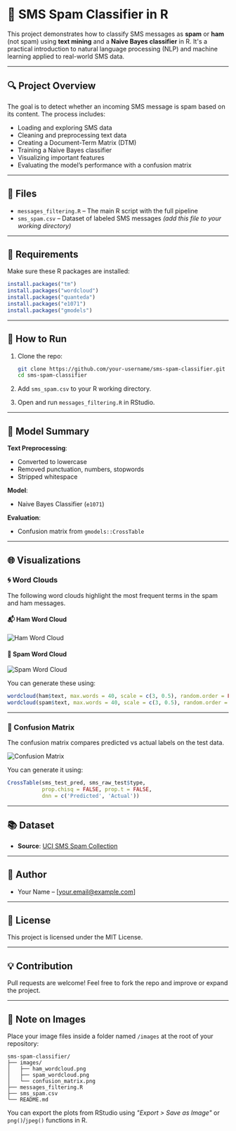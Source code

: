 
# 📩 SMS Spam Classifier in R

This project demonstrates how to classify SMS messages as **spam** or **ham** (not spam) using **text mining** and a **Naive Bayes classifier** in R. It's a practical introduction to natural language processing (NLP) and machine learning applied to real-world SMS data.

---

## 🔍 Project Overview

The goal is to detect whether an incoming SMS message is spam based on its content. The process includes:

- Loading and exploring SMS data
- Cleaning and preprocessing text data
- Creating a Document-Term Matrix (DTM)
- Training a Naive Bayes classifier
- Visualizing important features
- Evaluating the model’s performance with a confusion matrix

---

## 📁 Files

- `messages_filtering.R` – The main R script with the full pipeline
- `sms_spam.csv` – Dataset of labeled SMS messages *(add this file to your working directory)*

---

## 🧰 Requirements

Make sure these R packages are installed:

```r
install.packages("tm")
install.packages("wordcloud")
install.packages("quanteda")
install.packages("e1071")
install.packages("gmodels")
```

---

## 🚀 How to Run

1. Clone the repo:
   ```bash
   git clone https://github.com/your-username/sms-spam-classifier.git
   cd sms-spam-classifier
   ```

2. Add `sms_spam.csv` to your R working directory.

3. Open and run `messages_filtering.R` in RStudio.

---

## 🧪 Model Summary

**Text Preprocessing**:
- Converted to lowercase
- Removed punctuation, numbers, stopwords
- Stripped whitespace

**Model**:
- Naive Bayes Classifier (`e1071`)

**Evaluation**:
- Confusion matrix from `gmodels::CrossTable`

---

## 🌐 Visualizations

### 🌀 Word Clouds

The following word clouds highlight the most frequent terms in the spam and ham messages.

#### 📬 Ham Word Cloud
![Ham Word Cloud](images/ham_wordcloud.png)

#### 🚨 Spam Word Cloud
![Spam Word Cloud](images/spam_wordcloud.png)

You can generate these using:

```r
wordcloud(ham$text, max.words = 40, scale = c(3, 0.5), random.order = FALSE)
wordcloud(spam$text, max.words = 40, scale = c(3, 0.5), random.order = FALSE)
```

---

### 🧮 Confusion Matrix

The confusion matrix compares predicted vs actual labels on the test data.

![Confusion Matrix](images/confusion_matrix.png)

You can generate it using:

```r
CrossTable(sms_test_pred, sms_raw_test$type,
           prop.chisq = FALSE, prop.t = FALSE,
           dnn = c('Predicted', 'Actual'))
```

---

## 📚 Dataset

- **Source**: [UCI SMS Spam Collection](https://archive.ics.uci.edu/ml/datasets/sms+spam+collection)

---

## 👤 Author

- Your Name – [your.email@example.com]

---

## 📄 License

This project is licensed under the MIT License.

---

## 💡 Contribution

Pull requests are welcome! Feel free to fork the repo and improve or expand the project.

---

## 📸 Note on Images

Place your image files inside a folder named `/images` at the root of your repository:

```
sms-spam-classifier/
├── images/
│   ├── ham_wordcloud.png
│   ├── spam_wordcloud.png
│   └── confusion_matrix.png
├── messages_filtering.R
├── sms_spam.csv
└── README.md
```

You can export the plots from RStudio using *"Export > Save as Image"* or `png()`/`jpeg()` functions in R.
